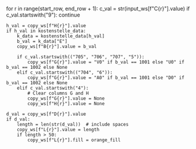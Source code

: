 for r in range(start_row, end_row + 1):
    c_val = str(input_ws[f"C{r}"].value)
    if c_val.startswith("9"):
        continue

    h_val = copy_ws[f"H{r}"].value
    if h_val in kostenstelle_data:
        k_data = kostenstelle_data[h_val]
        b_val = k_data["E"]
        copy_ws[f"B{r}"].value = b_val

        if c_val.startswith(("705", "706", "707", "5")):
            copy_ws[f"G{r}"].value = "V0" if b_val == 1001 else "U0" if b_val == 1002 else None
        elif c_val.startswith(("704", "6")):
            copy_ws[f"G{r}"].value = "A0" if b_val == 1001 else "D0" if b_val == 1002 else None
        elif c_val.startswith("4"):
            # Clear columns G and H
            copy_ws[f"G{r}"].value = None
            copy_ws[f"H{r}"].value = None

    d_val = copy_ws[f"D{r}"].value
    if d_val:
        length = len(str(d_val))  # include spaces
        copy_ws[f"L{r}"].value = length
        if length > 50:
            copy_ws[f"L{r}"].fill = orange_fill
